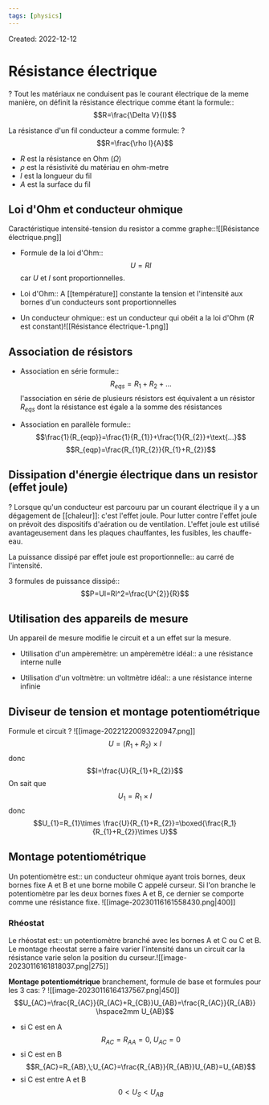 ```yaml
---
tags: [physics] 
---
```

Created: 2022-12-12

# Résistance électrique
?
Tout les matériaux ne conduisent pas le courant électrique de la meme manière, on définit la résistance électrique comme étant la formule::$$R=\frac{\Delta V}{I}$$
<!--SR:!2023-09-28,166,230-->

La résistance d'un fil conducteur a comme formule:
?
$$R=\frac{\rho l}{A}$$
- $R$ est la résistance en Ohm ($\Omega$)
- $\rho$ est la résistivité du matériau en ohm-metre
- $l$ est la longueur du fil
- $A$ est la surface du fil
<!--SR:!2023-09-04,152,230-->

## Loi d'Ohm et conducteur ohmique

Caractéristique intensité-tension du resistor a comme graphe::![[Résistance électrique.png]]
<!--SR:!2023-08-28,147,230-->
- Formule de la loi d'Ohm::$$U=RI$$ car $U$ et $I$ sont proportionnelles.
<!--SR:!2023-10-22,179,230-->

- Loi d'Ohm:: A [[température]] constante la tension et l'intensité aux bornes d'un conducteurs sont proportionnelles
<!--SR:!2023-05-28,80,263-->

<!--SR:!2023-02-11,17,170-->
- Un conducteur ohmique:: est un conducteur qui obéit a la loi d'Ohm ($R$ est constant)![[Résistance électrique-1.png]]
<!--SR:!2023-07-06,125,250-->

## Association de résistors
- Association en série formule::$$R_{eqs}=R_1+R_2+\text{...}$$ l'association en série de plusieurs résistors est équivalent a un résistor $R_{eqs}$ dont la résistance est égale a la somme des résistances
<!--SR:!2023-04-27,81,242-->
- Association en parallèle formule::$$\frac{1}{R_{eqp}}=\frac{1}{R_{1}}+\frac{1}{R_{2}}+\text{...}$$ $$R_{eqp}=\frac{R_{1}R_{2}}{R_{1}+R_{2}}$$
<!--SR:!2023-09-25,169,241-->

## Dissipation d'énergie électrique dans un resistor (effet joule)
?
Lorsque qu'un conducteur est parcouru par un courant électrique il y a un dégagement de [[chaleur]]: c'est l'effet joule. 
Pour lutter contre l'effet joule on prévoit des dispositifs d'aération ou de ventilation. L'effet joule est utilisé avantageusement dans les plaques chauffantes, les fusibles, les chauffe-eau.
<!--SR:!2023-05-24,90,222-->

La puissance dissipé par effet joule est proportionnelle:: au carré de l'intensité.
<!--SR:!2023-05-19,84,222-->

3 formules de puissance dissipé::$$P=UI=RI^2=\frac{U^{2}}{R}$$
<!--SR:!2023-04-29,82,242-->

## Utilisation des appareils de mesure
Un appareil de mesure modifie le circuit et a un effet sur la mesure. 

- Utilisation d'un ampèremètre: un ampèremètre idéal:: a une résistance interne nulle
<!--SR:!2023-05-27,79,263-->

<!--SR:!2023-03-31,65,242-->
- Utilisation d'un voltmètre: un voltmètre idéal:: a une résistance interne infinie
<!--SR:!2023-05-07,86,242-->

## Diviseur de tension et montage potentiométrique
Formule et circuit
?
![[image-20221220093220947.png]]
$$U=(R_{1}+R_{2})\times I$$
donc
$$I=\frac{U}{R_{1}+R_{2}}$$
On sait que
$$U_{1}=R_{1}\times I$$
donc
$$U_{1}=R_{1}\times \frac{U}{R_{1}+R_{2}}=\boxed{\frac{R_1}{R_{1}+R_{2}}\times U}$$
<!--SR:!2023-10-02,168,240-->

## Montage potentiométrique
Un potentiomètre est:: un conducteur ohmique ayant trois bornes, deux bornes fixe A et B et une borne mobile C appelé curseur. Si l'on branche le potentiomètre par les deux bornes fixes A et B, ce dernier se comporte comme une résistance fixe. ![[image-20230116161558430.png|400]]
<!--SR:!2023-09-18,147,263-->

<!--SR:!2023-02-03,9,198-->

### Rhéostat
Le rhéostat est:: un potentiomètre branché avec les bornes A et C ou C et B. Le montage rheostat serre a faire varier l'intensité dans un circuit car la résistance varie selon la position du curseur.![[image-20230116161818037.png|275]]
<!--SR:!2023-09-09,142,263-->


**Montage potentiométrique** branchement, formule de base et formules pour les 3 cas:
?
![[image-20230116164137567.png|450]]$$U_{AC}=\frac{R_{AC}}{R_{AC}+R_{CB}}U_{AB}=\frac{R_{AC}}{R_{AB}} \hspace2mm U_{AB}$$
- si C est en A $$R_{AC}=R_{AA}=0,\;U_{AC}=0$$
- si C est en B $$R_{AC}=R_{AB},\;U_{AC}=\frac{R_{AB}}{R_{AB}}U_{AB}=U_{AB}$$
- si C est entre A et B $$0<U_{S}<U_{AB}$$
<!--SR:!2023-06-03,70,198-->












